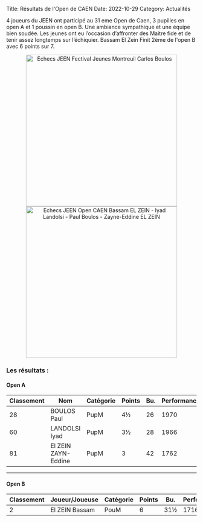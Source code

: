 Title: Résultats de l'Open de CAEN
Date: 2022-10-29
Category: Actualités

4 joueurs du JEEN ont participé au 31 eme Open de Caen, 3 pupilles en open A et 1 poussin en open B. 
Une ambiance sympathique et une équipe bien soudée. Les jeunes ont eu l’occasion d’affronter des Maitre fide 
et de tenir assez longtemps sur l’échiquier. 
Bassam El Zein Finit 2ème de l'open B avec 6 points sur 7.

<div align="center" >
    <img src="{static}/images/JEEN_echecs_Open_Caen__2022-10-29_Bassam.jpeg" width="400" alt="Echecs JEEN Fectival Jeunes Montreuil Carlos Boulos"/>
</div>

<div align="center" >
    <img src="{static}/images/JEEN_echecs_Open_Caen__2022-10-29_Bassam_Iyad_Paul_Zayn.jpeg" width="400" alt="Echecs JEEN Open CAEN Bassam EL ZEIN - Iyad Landolsi - Paul Boulos - Zayne-Eddine EL ZEIN"/>
</div>


### Les résultats :

#### Open A

| Classement | Nom                 | Catégorie | Points | Bu. | Performance |
| --------   | ------------------- | --------- | ------ | --- | ----------- |
| 28         | BOULOS Paul         | PupM      | 4½     | 26  | 1970        |
| 60         | LANDOLSI Iyad       | PupM      | 3½     | 28  | 1966        |
| 81         | El ZEIN ZAYN-Eddine | PupM      | 3      | 42  | 1762        |

---

#### Open B

| Classement | Joueur/Joueuse  | Catégorie | Points | Bu. | Performance |
| --------   | --------------- | --------- | ------ | --- | ----------- |
| 2          | El ZEIN Bassam  | PouM      |	6 	| 31½ | 1716        |
